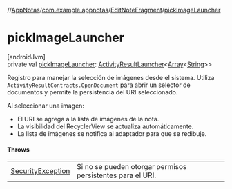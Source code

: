 //[AppNotas](../../../index.md)/[com.example.appnotas](../index.md)/[EditNoteFragment](index.md)/[pickImageLauncher](pick-image-launcher.md)

# pickImageLauncher

[androidJvm]\
private val [pickImageLauncher](pick-image-launcher.md): [ActivityResultLauncher](https://developer.android.com/reference/kotlin/androidx/activity/result/ActivityResultLauncher.html)&lt;[Array](https://kotlinlang.org/api/latest/jvm/stdlib/kotlin-stdlib/kotlin/-array/index.html)&lt;[String](https://kotlinlang.org/api/latest/jvm/stdlib/kotlin-stdlib/kotlin/-string/index.html)&gt;&gt;

Registro para manejar la selección de imágenes desde el sistema. Utiliza `ActivityResultContracts.OpenDocument` para abrir un selector de documentos y permite la persistencia del URI seleccionado.

Al seleccionar una imagen:

- 
   El URI se agrega a la lista de imágenes de la nota.
- 
   La visibilidad del RecyclerView se actualiza automáticamente.
- 
   La lista de imágenes se notifica al adaptador para que se redibuje.

#### Throws

| | |
|---|---|
| [SecurityException](https://developer.android.com/reference/kotlin/java/lang/SecurityException.html) | Si no se pueden otorgar permisos persistentes para el URI. |
